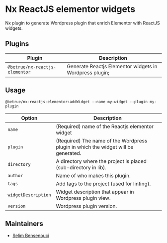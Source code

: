 # Nx ReactJS elementor widgets

Nx plugin to generate Wordpress plugin that enrich Elementor with ReactJS widgets.

## Plugins

| Plugin                                                                                                                    | Description                                             |
| ------------------------------------------------------------------------------------------------------------------------- | ------------------------------------------------------- |
| [`@betrue/nx-reactjs-elementor`](https://github.com/betrueagency/nx-reactjs-elementor/tree/main/e2e/elementor-plugin-e2e) | Generate Reactjs Elementor widgets in Wordpress plugin; |

## Usage

`@betrue/nx-reactjs-elementor:addWidget --name my-widget --plugin my-plugin`

| Option                          | Description                                                                        |
| ------------------------------- | -------------------------------------------------------                            |
| `name`                          | (Required) name of the Reactjs elementor widget                                    |
| `plugin`                        | (Required) The name of the Wordpress plugin in which the widget will be generated. |
| `directory`                     | A directory where the project is placed (sub-directory in lib).                    |
| `author`                        | Name of who makes this plugin.                                                     |
| `tags`                          | Add tags to the project (used for linting).                                        |
| `widgetDescription`             | Widget description that appear in Wordpress plugin view.                           |
| `version`                       | Wordpress plugin version.                                                          |

## Maintainers

- [Selim Bensenouci](https://github.com/alizarion)
